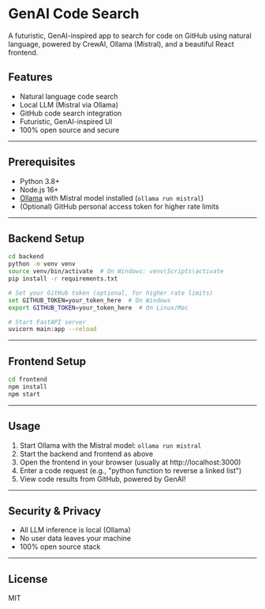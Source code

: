# GenAI Code Search

A futuristic, GenAI-inspired app to search for code on GitHub using natural language, powered by CrewAI, Ollama (Mistral), and a beautiful React frontend.

## Features
- Natural language code search
- Local LLM (Mistral via Ollama)
- GitHub code search integration
- Futuristic, GenAI-inspired UI
- 100% open source and secure

---

## Prerequisites
- Python 3.8+
- Node.js 16+
- [Ollama](https://ollama.com/) with Mistral model installed (`ollama run mistral`)
- (Optional) GitHub personal access token for higher rate limits

---

## Backend Setup

```bash
cd backend
python -m venv venv
source venv/bin/activate  # On Windows: venv\Scripts\activate
pip install -r requirements.txt

# Set your GitHub token (optional, for higher rate limits)
set GITHUB_TOKEN=your_token_here  # On Windows
export GITHUB_TOKEN=your_token_here  # On Linux/Mac

# Start FastAPI server
uvicorn main:app --reload
```

---

## Frontend Setup

```bash
cd frontend
npm install
npm start
```

---

## Usage
1. Start Ollama with the Mistral model: `ollama run mistral`
2. Start the backend and frontend as above
3. Open the frontend in your browser (usually at http://localhost:3000)
4. Enter a code request (e.g., "python function to reverse a linked list")
5. View code results from GitHub, powered by GenAI!

---

## Security & Privacy
- All LLM inference is local (Ollama)
- No user data leaves your machine
- 100% open source stack

---

## License
MIT 